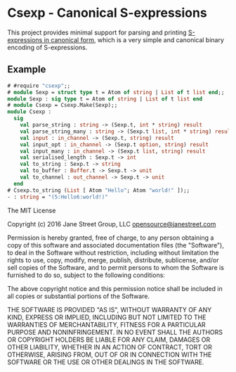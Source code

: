 Csexp - Canonical S-expressions
===============================

This project provides minimal support for parsing and printing
[S-expressions in canonical form][wikipedia], which is a very simple
and canonical binary encoding of S-expressions.

[wikipedia]: https://en.wikipedia.org/wiki/Canonical_S-expressions

Example
-------

```ocaml
# #require "csexp";;
# module Sexp = struct type t = Atom of string | List of t list end;;
module Sexp : sig type t = Atom of string | List of t list end
# module Csexp = Csexp.Make(Sexp);;
module Csexp :
  sig
    val parse_string : string -> (Sexp.t, int * string) result
    val parse_string_many : string -> (Sexp.t list, int * string) result
    val input : in_channel -> (Sexp.t, string) result
    val input_opt : in_channel -> (Sexp.t option, string) result
    val input_many : in_channel -> (Sexp.t list, string) result
    val serialised_length : Sexp.t -> int
    val to_string : Sexp.t -> string
    val to_buffer : Buffer.t -> Sexp.t -> unit
    val to_channel : out_channel -> Sexp.t -> unit
  end
# Csexp.to_string (List [ Atom "Hello"; Atom "world!" ]);;
- : string = "(5:Hello6:world!)"
```

The MIT License

Copyright (c) 2016 Jane Street Group, LLC <opensource@janestreet.com>

Permission is hereby granted, free of charge, to any person obtaining a copy
of this software and associated documentation files (the "Software"), to deal
in the Software without restriction, including without limitation the rights
to use, copy, modify, merge, publish, distribute, sublicense, and/or sell
copies of the Software, and to permit persons to whom the Software is
furnished to do so, subject to the following conditions:

The above copyright notice and this permission notice shall be included in all
copies or substantial portions of the Software.

THE SOFTWARE IS PROVIDED "AS IS", WITHOUT WARRANTY OF ANY KIND, EXPRESS OR
IMPLIED, INCLUDING BUT NOT LIMITED TO THE WARRANTIES OF MERCHANTABILITY,
FITNESS FOR A PARTICULAR PURPOSE AND NONINFRINGEMENT. IN NO EVENT SHALL THE
AUTHORS OR COPYRIGHT HOLDERS BE LIABLE FOR ANY CLAIM, DAMAGES OR OTHER
LIABILITY, WHETHER IN AN ACTION OF CONTRACT, TORT OR OTHERWISE, ARISING FROM,
OUT OF OR IN CONNECTION WITH THE SOFTWARE OR THE USE OR OTHER DEALINGS IN THE
SOFTWARE.
